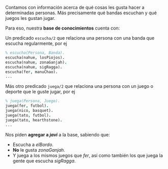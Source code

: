 Contamos con información acerca de qué cosas les gusta hacer a determinadas personas. Más precisamente qué bandas escuchan y qué juegos les gustan jugar.

Para eso, nuestra **base de conocimientos** cuenta con:

Un predicado `escucha/2` que relaciona una persona con una banda que escucha regularmente, por ej

```Prolog
% escucha(Persona, Banda).
escucha(nahue, losPiojos).
escucha(nahue, zonaGanjah).
escucha(nahue, sigRagga).
escucha(fer, manuChao).
...
```

Más otro predicado `juega/2` que relaciona una persona con un juego o deporte que le guste jugar, por ej

```Prolog
% juega(Persona, Juego).
juega(fer, futbol).
juega(nico, basquet).
juega(tato, futbol).
juega(tato, hearthstone).
...
```


Nos piden **agregar a _javi_** a la base, sabiendo que:

- Escucha a _elBordo_.
- **No** le gusta _zonaGanjah_.
- Y juega a los mismos juegos que _fer_, así como también los que juega la gente que escucha _sigRagga_.

